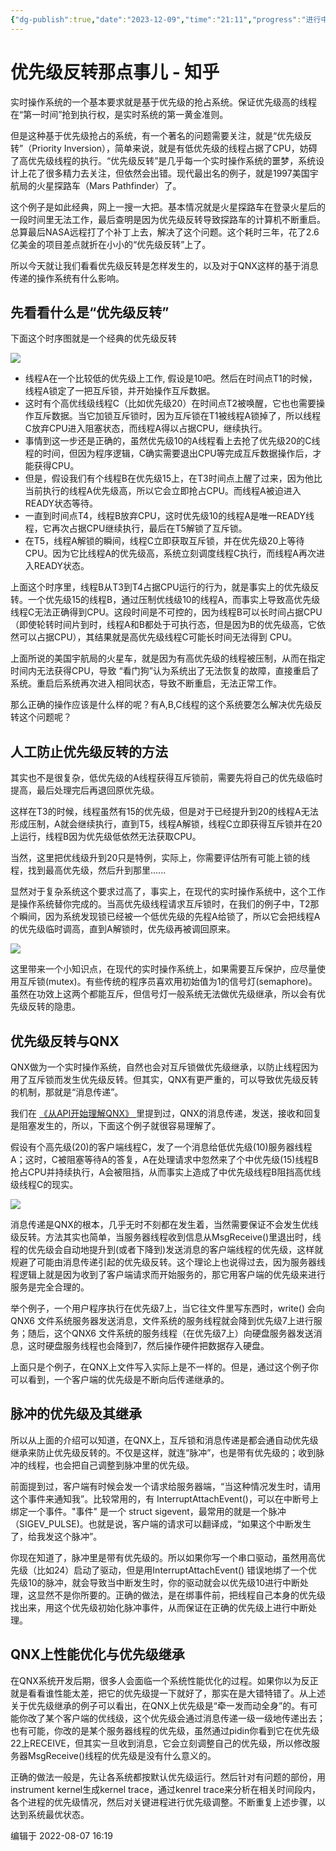 ```yaml
---
{"dg-publish":true,"date":"2023-12-09","time":"21:11","progress":"进行中","tags":["OS"],"permalink":"/找工作/操作系统/优先级反转那点事儿 - 知乎/","dgPassFrontmatter":true}
---
```




# 优先级反转那点事儿 - 知乎

实时操作系统的一个基本要求就是基于优先级的抢占系统。保证优先级高的线程在“第一时间”抢到执行权，是实时系统的第一黄金准则。

但是这种基于优先级抢占的系统，有一个著名的问题需要关注，就是“优先级反转”（Priority Inversion），简单来说，就是有低优先级的线程占据了CPU，妨碍了高优先级线程的执行。“优先级反转”是几乎每一个实时操作系统的噩梦，系统设计上花了很多精力去关注，但依然会出错。现代最出名的例子，就是1997美国宇航局的火星探路车（Mars Pathfinder）了。

这个例子是如此经典，网上一搜一大把。基本情况就是火星探路车在登录火星后的一段时间里无法工作，最后查明是因为优先级反转导致探路车的计算机不断重启。总算最后NASA远程打了个补丁上去，解决了这个问题。这个耗时三年，花了2.6亿美金的项目差点就折在小小的“优先级反转”上了。

所以今天就让我们看看优先级反转是怎样发生的，以及对于QNX这样的基于消息传递的操作系统有什么影响。

## **先看看什么是“优先级反转”**

下面这个时序图就是一个经典的优先级反转

![](https://imp-repo-1300501708.cos.ap-beijing.myqcloud.com/PyNebNxYUoQ4ZZxYhVocvbcsnig.png)

* 线程A在一个比较低的优先级上工作, 假设是10吧。然后在时间点T1的时候，线程A锁定了一把互斥锁，并开始操作互斥数据。
* 这时有个高优线级线程C（比如优先级20）在时间点T2被唤醒，它也也需要操作互斥数据。当它加锁互斥锁时，因为互斥锁在T1被线程A锁掉了，所以线程C放弃CPU进入阻塞状态，而线程A得以占据CPU，继续执行。
* 事情到这一步还是正确的，虽然优先级10的A线程看上去抢了优先级20的C线程的时间，但因为程序逻辑，C确实需要退出CPU等完成互斥数据操作后，才能获得CPU。
* 但是，假设我们有个线程B在优先级15上，在T3时间点上醒了过来，因为他比当前执行的线程A优先级高，所以它会立即抢占CPU。而线程A被迫进入READY状态等待。
* 一直到时间点T4，线程B放弃CPU，这时优先级10的线程A是唯一READY线程，它再次占据CPU继续执行，最后在T5解锁了互斥锁。
* 在T5，线程A解锁的瞬间，线程C立即获取互斥锁，并在优先级20上等待CPU。因为它比线程A的优先级高，系统立刻调度线程C执行，而线程A再次进入READY状态。

上面这个时序里，线程B从T3到T4占据CPU运行的行为，就是事实上的优先级反转。一个优先级15的线程B，通过压制优线级10的线程A，而事实上导致高优先级线程C无法正确得到CPU。这段时间是不可控的，因为线程B可以长时间占据CPU（即使轮转时间片到时，线程A和B都处于可执行态，但是因为B的优先级高，它依然可以占据CPU），其结果就是高优先级线程C可能长时间无法得到 CPU。

上面所说的美国宇航局的火星车，就是因为有高优先级的线程被压制，从而在指定时间内无法获得CPU，导致 “看门狗”认为系统出了无法恢复的故障，直接重启了系统。重启后系统再次进入相同状态，导致不断重启，无法正常工作。

那么正确的操作应该是什么样的呢？有A,B,C线程的这个系统要怎么解决优先级反转这个问题呢？

## **人工防止优先级反转的方法**

其实也不是很复杂，低优先级的A线程获得互斥锁前，需要先将自己的优先级临时提高，最后处理完后再退回原优先级。

这样在T3的时候，线程虽然有15的优先级，但是对于已经提升到20的线程A无法形成压制，A就会继续执行，直到T5，线程A解锁，线程C立即获得互斥锁并在20上运行，线程B因为优先级低依然无法获取CPU。

当然，这里把优线级升到20只是特例，实际上，你需要评估所有可能上锁的线程，找到最高优先级，然后升到那里......

显然对于复杂系统这个要求过高了，事实上，在现代的实时操作系统中，这个工作是操作系统替你完成的。当高优先级线程请求互斥锁时，在我们的例子中，T2那个瞬间，因为系统发现锁已经被一个低优先级的先程A给锁了，所以它会把线程A的优先级临时调高，直到A解锁时，优先级再被调回原来。

![](https://imp-repo-1300501708.cos.ap-beijing.myqcloud.com/G56gblyrcocGVexbblMcHNmknMe.png)

这里带来一个小知识点，在现代的实时操作系统上，如果需要互斥保护，应尽量使用互斥锁(mutex)。有些传统的程序员喜欢用初始值为1的信号灯(semaphore)。虽然在功效上这两个都能互斥，但信号灯一般系统无法做优先级继承，所以会有优先级反转的隐患。

## **优先级反转与QNX**

QNX做为一个实时操作系统，自然也会对互斥锁做优先级继承，以防止线程因为用了互斥锁而发生优先级反转。但其实，QNX有更严重的，可以导致优先级反转的机制，那就是“消息传递”。

我们在 [《从API开始理解QNX》 ](https://zhuanlan.zhihu.com/p/144325471)里提到过，QNX的消息传递，发送，接收和回复是阻塞发生的，所以，下面这个例子就很容易理解了。

假设有个高先级(20)的客户端线程C，发了一个消息给低优先级(10)服务器线程A；这时，C被阻塞等待A的答复，A在处理请求中忽然来了个中优先级(15)线程B抢占CPU并持续执行，A会被阻挡，从而事实上造成了中优先级线程B阻挡高优线级线程C的现实。

![](https://imp-repo-1300501708.cos.ap-beijing.myqcloud.com/CLhabydScoIJDIx9cBLcYi1Nndc.png)

消息传递是QNX的根本，几乎无时不刻都在发生着，当然需要保证不会发生优线级反转。方法其实也简单，当服务器线程收到信息从MsgReceive()里退出时，线程的优先级会自动地提升到(或者下降到)发送消息的客户端线程的优先级，这样就规避了可能由消息传递引起的优先级反转。这个理论上也说得过去，因为服务器线程逻辑上就是因为收到了客户端请求而开始服务的，那它用客户端的优先级来进行服务是完全合理的。

举个例子，一个用户程序执行在优先级7上，当它往文件里写东西时，write() 会向QNX6 文件系统服务器发送消息，文件系统的服务线程就会降到优先级7上进行服务；随后，这个QNX6 文件系统的服务线程（在优先级7上）向硬盘服务器发送消息，这时硬盘服务线程也会降到7，然后操作硬件把数据存入硬盘。

上面只是个例子，在QNX上文件写入实际上是不一样的。但是，通过这个例子你可以看到，一个客户端的优先级是不断向后传递继承的。

## **脉冲的优先级及其继承**

所以从上面的介绍可以知道，在QNX上，互斥锁和消息传递是都会通自动优先级继承来防止优先级反转的。不仅是这样，就连“脉冲”，也是带有优先级的；收到脉冲的线程，也会把自己调整到脉冲里的优先级。

前面提到过，客户端有时候会发一个请求给服务器端，“当这种情况发生时，请用这个事件来通知我”。比较常用的，有 InterruptAttachEvent()，可以在中断号上绑定一个事件。"事件" 是一个 struct sigevent，最常用的就是一个脉冲（SIGEV_PULSE)。也就是说，客户端的请求可以翻译成，“如果这个中断发生了，给我发这个脉冲”。

你现在知道了，脉冲里是带有优先级的。所以如果你写一个串口驱动，虽然用高优先级（比如24）启动了驱动，但是用InterruptAttachEvent() 错误地绑了一个优先级10的脉冲，就会导致当中断发生时，你的驱动就会以优先级10进行中断处理，这显然不是你所要的。正确的做法，是在绑事件前，把线程自己本身的优先级找出来，用这个优先级初始化脉冲事件，从而保证在正确的优先级上进行中断处理。

## **QNX上性能优化与优先级继承**

在QNX系统开发后期，很多人会面临一个系统性能优化的过程。如果你以为反正就是看看谁性能太差，把它的优先级提一下就好了，那实在是大错特错了。从上述关于优先级继承的例子可以看出，在QNX上优先级是“牵一发而动全身”的。有可能你改了某个客户端的优线级，这个优先级会通过消息传递一级一级地传递出去；也有可能，你改的是某个服务器线程的优先级，虽然通过pidin你看到它在优先级22上RECEIVE，但其实一旦收到消息，它会立刻调整自己的优先级，所以修改服务器MsgReceive()线程的优先级是没有什么意义的。

正确的做法一般是，先让各系统都按默认优先级运行。然后针对有问题的部份，用 instrument kernel生成kernel trace，通过kenrel trace来分析在相关时间段内，各个进程的优先级情况，然后对关键进程进行优先级调整。不断重复上述步骤，以达到系统最优状态。

编辑于 2022-08-07 16:19

